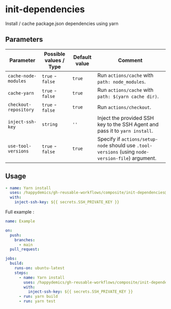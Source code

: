 # init-dependencies

Install / cache package.json dependencies using yarn

## Parameters

| Parameter             | Possible values / Type | Default value | Comment                                                                                           |
| --------------------- | ---------------------- | ------------- | ------------------------------------------------------------------------------------------------- |
| `cache-node-modules`  | `true` - `false`       | `true`        | Run `actions/cache` with `path: node_modules`.                                                    |
| `cache-yarn`          | `true` - `false`       | `true`        | Run `actions/cache` with `path: $(yarn cache dir)`.                                               |
| `checkout-repository` | `true` - `false`       | `true`        | Run `actions/checkout`.                                                                           |
| `inject-ssh-key`      | `string`               | `''`          | Inject the provided SSH key to the SSH Agent and pass it to `yarn install`.                       |
| `use-tool-versions`   | `true` - `false`       | `true`        | Specify if `actions/setup-node` should use `.tool-versions` (using `node-version-file`) argument. |

## Usage

```yaml
- name: Yarn install
  uses: /happydemics/gh-reusable-workflows/composite/init-dependencies@main
  with:
    inject-ssh-key: ${{ secrets.SSH_PRIVATE_KEY }}
```

Full example :

```yaml
name: Example

on:
  push:
    branches:
      - main
  pull_request:

jobs:
  build:
    runs-on: ubuntu-latest
    steps:
      - name: Yarn install
        uses: /happydemics/gh-reusable-workflows/composite/init-dependencies@main
        with:
          inject-ssh-key: ${{ secrets.SSH_PRIVATE_KEY }}
      - run: yarn build
      - run: yarn test
```
